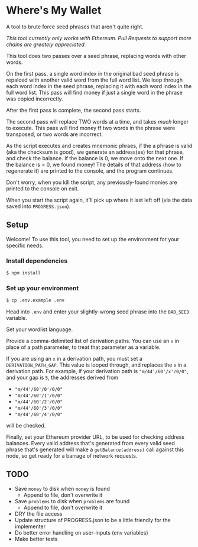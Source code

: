 # Where's My Wallet

A tool to brute force seed phrases that aren't quite right.

_This tool currently only works with Ethereum. Pull Requests to support more chains are greately appreciated._

This tool does two passes over a seed phrase, replacing words with other words.

On the first pass, a single word index in the original bad seed phrase is repalced with another valid word from the full word list. We loop through each word index in the seed phrase, replacing it with each word index in the full word list. This pass will find money if just a single word in the phrase was copied incorrectly.

After the first pass is complete, the second pass starts.

The second pass will replace TWO words at a time, and takes _much_ longer to execute. This pass will find money ff two words in the phrase were transposed, or two words are incorrect.

As the script executes and creates mnemonic phraes, if the a phrase is valid (aka the checksum is good), we generate an address(es) for that phrase, and check the balance. If the balance is 0, we move onto the next one. If the balance is > 0, we found money! The details of that address (how to regenerate it) are printed to the console, and the program continues.

Don't worry, when you kill the script, any previously-found monies are printed to the console on exit.

When you start the script again, it'll pick up where it last left off (via the data saved into `PROGRESS.json`).

## Setup

Welcome! To use this tool, you need to set up the environment for your specific needs.

### Install dependencies

```sh
$ npm install
```

### Set up your environment

```sh
$ cp .env.example .env
```

Head into `.env` and enter your slightly-wrong seed phrase into the `BAD_SEED` variable.

Set your wordlist language.

Provide a comma-delimited list of derivation paths. You can use an `x` in place of a path parameter, to treat that parameter as a variable.

If you are using an `x` in a derivation path, you must set a `DERIVATION_PATH_GAP`. This value is looped through, and replaces the `x` in a derivation path. For example, if your derivation path is `"m/44'/60'/x'/0/0"`, and your gap is `5`, the addresses derived from

- `"m/44'/60'/0'/0/0"`
- `"m/44'/60'/1'/0/0"`
- `"m/44'/60'/2'/0/0"`
- `"m/44'/60'/3'/0/0"`
- `"m/44'/60'/4'/0/0"`

will be checked.

Finally, set your Ethereum provider URL, to be used for checking address balances. Every valid address that's generated from every valid seed phrase that's generated will make a `getBalance(address)` call against this node, so get ready for a barrage of network requests.

## TODO

- Save `money` to disk when `money` is found
  - Append to file, don't overwrite it
- Save `problems` to disk when `problems` are found
  - Append to file, don't overwrite it
- DRY the file access
- Update structure of PROGRESS.json to be a little friendly for the implementer
- Do better error handling on user-inputs (env variables)
- Make better tests